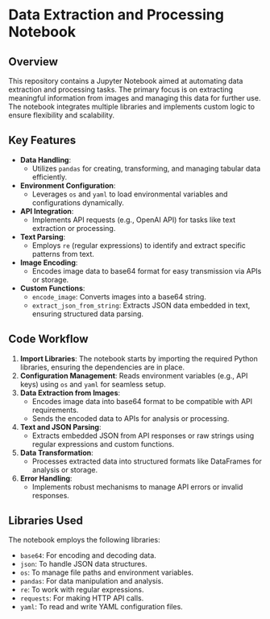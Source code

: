 # Data Extraction and Processing Notebook

## Overview
This repository contains a Jupyter Notebook aimed at automating data extraction and processing tasks. The primary focus is on extracting meaningful information from images and managing this data for further use. The notebook integrates multiple libraries and implements custom logic to ensure flexibility and scalability.

## Key Features
- **Data Handling**: 
  - Utilizes `pandas` for creating, transforming, and managing tabular data efficiently.
- **Environment Configuration**:
  - Leverages `os` and `yaml` to load environmental variables and configurations dynamically.
- **API Integration**:
  - Implements API requests (e.g., OpenAI API) for tasks like text extraction or processing.
- **Text Parsing**:
  - Employs `re` (regular expressions) to identify and extract specific patterns from text.
- **Image Encoding**:
  - Encodes image data to base64 format for easy transmission via APIs or storage.
- **Custom Functions**:
  - `encode_image`: Converts images into a base64 string.
  - `extract_json_from_string`: Extracts JSON data embedded in text, ensuring structured data parsing.

## Code Workflow
1. **Import Libraries**: The notebook starts by importing the required Python libraries, ensuring the dependencies are in place.
2. **Configuration Management**: Reads environment variables (e.g., API keys) using `os` and `yaml` for seamless setup.
3. **Data Extraction from Images**:
   - Encodes image data into base64 format to be compatible with API requirements.
   - Sends the encoded data to APIs for analysis or processing.
4. **Text and JSON Parsing**:
   - Extracts embedded JSON from API responses or raw strings using regular expressions and custom functions.
5. **Data Transformation**:
   - Processes extracted data into structured formats like DataFrames for analysis or storage.
6. **Error Handling**:
   - Implements robust mechanisms to manage API errors or invalid responses.

## Libraries Used
The notebook employs the following libraries:
- `base64`: For encoding and decoding data.
- `json`: To handle JSON data structures.
- `os`: To manage file paths and environment variables.
- `pandas`: For data manipulation and analysis.
- `re`: To work with regular expressions.
- `requests`: For making HTTP API calls.
- `yaml`: To read and write YAML configuration files.


